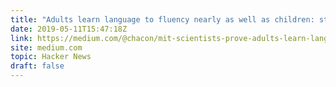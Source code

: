 ```yaml
---
title: "Adults learn language to fluency nearly as well as children: study"
date: 2019-05-11T15:47:18Z
link: https://medium.com/@chacon/mit-scientists-prove-adults-learn-language-to-fluency-nearly-as-well-as-children-1de888d1d45f?utm_medium=RSS&utm_source=hune
site: medium.com
topic: Hacker News
draft: false
---
```

